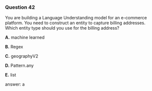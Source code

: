 ### Question 42

You are building a Language Understanding model for an e-commerce platform. You need to construct an entity to capture billing addresses.  
Which entity type should you use for the billing address?

**A.** machine learned

**B.** Regex

**C.** geographyV2

**D.** Pattern.any

**E.** list

answer: a

